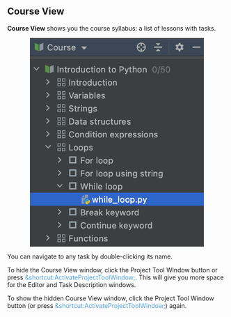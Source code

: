 ## Course View

<b>Course View</b> shows you the course syllabus: a list of lessons with tasks.

<style>
img {
  display: block;
  margin-left: auto;
  margin-right: auto;
}
</style>
<img src="edu_course_view.png" class="center" width=400>

You can navigate to any task by double-clicking its name.

To hide the Course View window, click the Project Tool Window button or press <span style="color: #509DD6">&shortcut:ActivateProjectToolWindow;</span>. This will give you more space for the Editor and Task Description windows.

To show the hidden Course View window, click the Project Tool Window button (or press <span style="color: #509DD6">&shortcut:ActivateProjectToolWindow;</span>) again.
